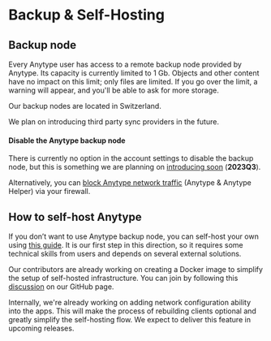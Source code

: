 # Backup & Self-Hosting

## Backup node

Every Anytype user has access to a remote backup node provided by Anytype. Its capacity is currently limited to 1 Gb. Objects and other content have no impact on this limit; only files are limited. If you go over the limit, a warning will appear, and you'll be able to ask for more storage.

Our backup nodes are located in Switzerland.

We plan on introducing third party sync providers in the future.

#### Disable the Anytype backup node

There is currently no option in the account settings to disable the backup node, but this is something we are planning on [introducing soon](https://github.com/anyproto/roadmap/issues/34) (**2023Q3**).

Alternatively, you can [block Anytype network traffic](https://community.anytype.io/t/is-there-a-way-to-limit-storage-of-data-only-local/6982) (Anytype & Anytype Helper) via your firewall.

## **How to self-host Anytype**

If you don’t want to use Anytype backup node, you can self-host your own using [this guide](https://tech.anytype.io/how-to/self-hosting). It is our first step in this direction, so it requires some technical skills from users and depends on several external solutions.

Our contributors are already working on creating a Docker image to simplify the setup of self-hosted infrastructure. You can join by following this [discussion](https://github.com/orgs/anyproto/discussions/17) on our GitHub page.

Internally, we're already working on adding network configuration ability into the apps. This will make the process of rebuilding clients optional and greatly simplify the self-hosting flow. We expect to deliver this feature in upcoming releases.
